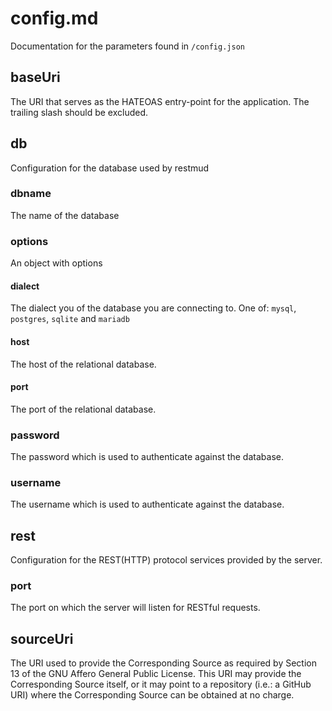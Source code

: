 # config.md
Documentation for the parameters found in `/config.json`

## baseUri
The URI that serves as the HATEOAS entry-point for the application.
The trailing slash should be excluded.

## db
Configuration for the database used by restmud

### dbname
The name of the database

### options
An object with options

#### dialect
The dialect you of the database you are connecting to. One of:
`mysql`, `postgres`, `sqlite` and `mariadb`

#### host
The host of the relational database.

#### port
The port of the relational database.

### password
The password which is used to authenticate against the database.

### username
The username which is used to authenticate against the database.

## rest
Configuration for the REST(HTTP) protocol services provided by the server.

### port
The port on which the server will listen for RESTful requests.

## sourceUri
The URI used to provide the Corresponding Source as required by Section 13
of the GNU Affero General Public License. This URI may provide the
Corresponding Source itself, or it may point to a repository (i.e.: a
GitHub URI) where the Corresponding Source can be obtained at no charge.
